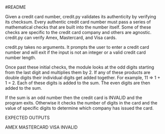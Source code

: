 #README

Given a credit card number, credit.py validates its authenticity by verifying its checksum. Every authentic credit card number must pass a series of mathematical checks that are built into the number itself. Some of these checks are specific to the credit card company and others are agnostic. credit.py can verify Amex, Mastercard, and Visa cards.

credit.py takes no arguments. It prompts the user to enter a credit card number and will exit if the input is not an integer or a valid credit card number length.

Once past these initial checks, the module looks at the odd digits starting from the last digit and multiplies them by 2. If any of these products are double digits their individual digits get added together. For example, 11 => 1 + 1 = 2. Each of these digits is added to the sum. The even digits are then added to the sum.

If the sum is an odd number then the credit card is INVALID and the program exits. Otherwise it checks the number of digits in the card and the value of specific digits to determine which company has issued the card.

EXPECTED OUTPUTS

AMEX
MASTERCARD
VISA
INVALID
